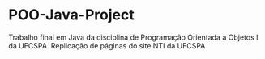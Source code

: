 # POO-Java-Project
Trabalho final em Java da disciplina de Programação Orientada a Objetos I da UFCSPA.
Replicação de páginas do site NTI da UFCSPA
